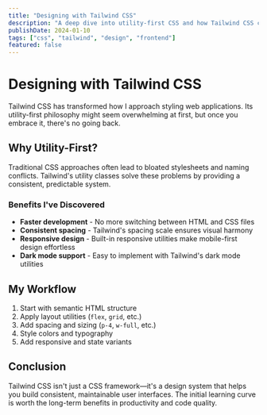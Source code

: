 ```yaml
---
title: "Designing with Tailwind CSS"
description: "A deep dive into utility-first CSS and how Tailwind CSS can streamline your design workflow."
publishDate: 2024-01-10
tags: ["css", "tailwind", "design", "frontend"]
featured: false
---
```


# Designing with Tailwind CSS

Tailwind CSS has transformed how I approach styling web applications. Its utility-first philosophy might seem overwhelming at first, but once you embrace it, there's no going back.

## Why Utility-First?

Traditional CSS approaches often lead to bloated stylesheets and naming conflicts. Tailwind's utility classes solve these problems by providing a consistent, predictable system.

### Benefits I've Discovered

- **Faster development** - No more switching between HTML and CSS files
- **Consistent spacing** - Tailwind's spacing scale ensures visual harmony
- **Responsive design** - Built-in responsive utilities make mobile-first design effortless
- **Dark mode support** - Easy to implement with Tailwind's dark mode utilities

## My Workflow

1. Start with semantic HTML structure
2. Apply layout utilities (`flex`, `grid`, etc.)
3. Add spacing and sizing (`p-4`, `w-full`, etc.)
4. Style colors and typography
5. Add responsive and state variants

## Conclusion

Tailwind CSS isn't just a CSS framework—it's a design system that helps you build consistent, maintainable user interfaces. The initial learning curve is worth the long-term benefits in productivity and code quality.
